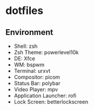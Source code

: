 # dotfiles
## Environment
* Shell: zsh
* Zsh Theme: powerlevel10k
* DE: Xfce
* WM: bspwm 
* Terminal: urxvt
* Compositor: picom
* Status Bar: polybar
* Video Player: mpv
* Application Launcher: rofi
* Lock Screen: betterlockscreen
